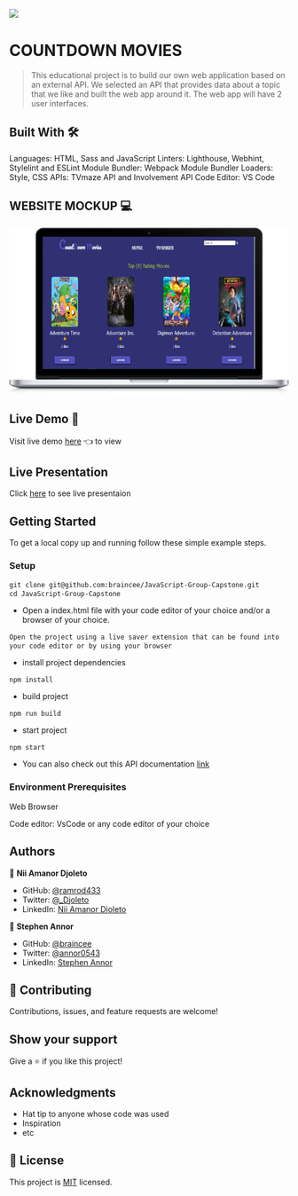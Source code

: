 ![](https://img.shields.io/badge/Microverse-blueviolet)

# COUNTDOWN MOVIES

> This educational project is to build our own web application based on an external API. We selected an API that provides data about a topic that we like and built the web app around it. The web app will have 2 user interfaces.

## Built With 🛠️

 Languages: HTML, Sass and JavaScript
 Linters: Lighthouse, Webhint, Stylelint and ESLint
 Module Bundler: Webpack
 Module Bundler Loaders: Style, CSS 
 APIs: TVmaze API and Involvement API
 Code Editor: VS Code

## WEBSITE MOCKUP 💻

![](./laptop%20(2).png)

## Live Demo 🔗

Visit live demo [here]() 👈 to view

## Live Presentation 

Click [here](https://drive.google.com/file/d/1yaGI6xswUWy5UKqW-7RR05TqYe1vsBBH/view?usp=sharing) to see live presentaion

## Getting Started

To get a local copy up and running follow these simple example steps.

### Setup

```
git clone git@github.com:braincee/JavaScript-Group-Capstone.git
cd JavaScript-Group-Capstone
```

- Open a index.html file with your code editor of your choice and/or a browser of your choice.

```
Open the project using a live saver extension that can be found into your code editor or by using your browser
```

- install project dependencies

```
npm install
```

- build project

```
npm run build
```

- start project

```
npm start
```

- You can also check out this API documentation [link](https://www.notion.so/microverse/Involvement-API-869e60b5ad104603aa6db59e08150270)

### Environment Prerequisites

Web Browser

Code editor: VsCode or any code editor of your choice

## Authors

👤 **Nii Amanor Djoleto**

- GitHub: [@ramrod433](https://github.com/ramrod433)
- Twitter: [@\_Djoleto](https://twitter.com/_djoleto_)
- LinkedIn: [Nii Amanor Djoleto](https://linkedin.com/in/nii-amanor-djoleto-072b8a14a)

👤 **Stephen Annor**

- GitHub: [@braincee](https://github.com/braincee)
- Twitter: [@annor0543](https://twitter.com/annor0543)
- LinkedIn: [Stephen Annor](https://www.linkedin.com/in/kwesi-appiah-1387801a1/)

## 🤝 Contributing

Contributions, issues, and feature requests are welcome!

## Show your support

Give a ⭐️ if you like this project!

## Acknowledgments

- Hat tip to anyone whose code was used
- Inspiration
- etc

## 📝 License

This project is [MIT](./MIT.md) licensed.
